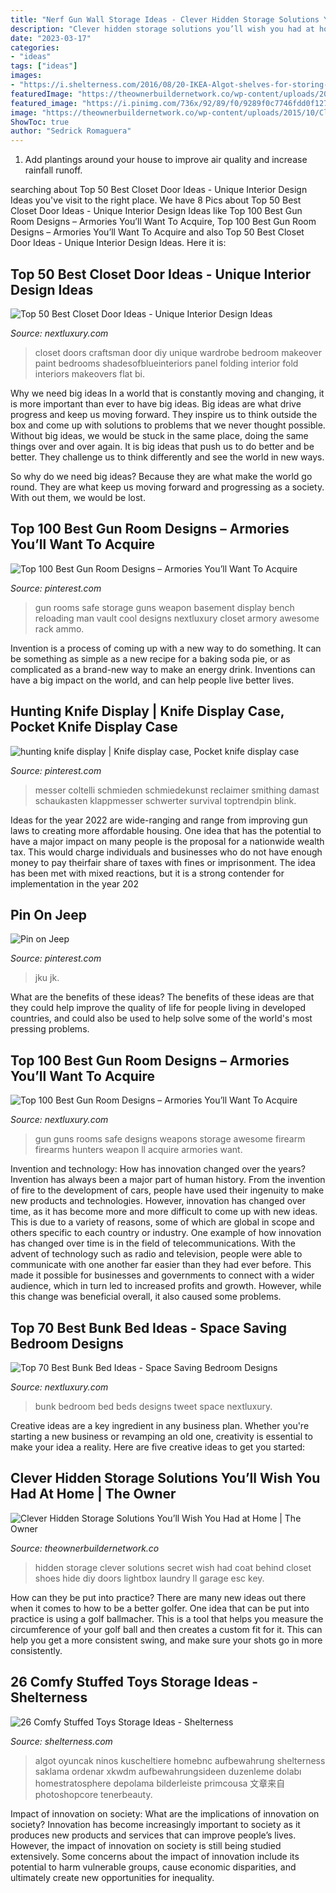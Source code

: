 ```yaml
---
title: "Nerf Gun Wall Storage Ideas - Clever Hidden Storage Solutions You’ll Wish You Had At Home"
description: "Clever hidden storage solutions you’ll wish you had at home"
date: "2023-03-17"
categories:
- "ideas"
tags: ["ideas"]
images:
- "https://i.shelterness.com/2016/08/20-IKEA-Algot-shelves-for-storing-kids-toys.jpg"
featuredImage: "https://theownerbuildernetwork.co/wp-content/uploads/2015/10/Clever-Hidden-Storage-09.jpg"
featured_image: "https://i.pinimg.com/736x/92/89/f0/9289f0c7746fdd0f12794bf1cd3a26f6--man-room-gun-storage.jpg?b=t"
image: "https://theownerbuildernetwork.co/wp-content/uploads/2015/10/Clever-Hidden-Storage-09.jpg"
ShowToc: true
author: "Sedrick Romaguera"
---
```



1. Add plantings around your house to improve air quality and increase rainfall runoff.

	

		
searching about Top 50 Best Closet Door Ideas - Unique Interior Design Ideas you've visit to the right place. We have 8 Pics about Top 50 Best Closet Door Ideas - Unique Interior Design Ideas like Top 100 Best Gun Room Designs – Armories You’ll Want To Acquire, Top 100 Best Gun Room Designs – Armories You’ll Want To Acquire and also Top 50 Best Closet Door Ideas - Unique Interior Design Ideas. Here it is:
		
    
## Top 50 Best Closet Door Ideas - Unique Interior Design Ideas

<img loading=lazy src="http://nextluxury.com/wp-content/uploads/closet-doors-ideas-for-bedrooms.jpg" onerror="this.onerror=null;this.src='https://tse1.mm.bing.net/th?id=OIP.-gYam5S9DEwRT4VB5rzZ8wAAAA&amp;pid=15.1';" alt="Top 50 Best Closet Door Ideas - Unique Interior Design Ideas">

_Source: nextluxury.com_

>closet doors craftsman door diy unique wardrobe bedroom makeover paint bedrooms shadesofblueinteriors panel folding interior fold interiors makeovers flat bi. 

	

Why we need big ideas
In a world that is constantly moving and changing, it is more important than ever to have big ideas. Big ideas are what drive progress and keep us moving forward. They inspire us to think outside the box and come up with solutions to problems that we never thought possible.
Without big ideas, we would be stuck in the same place, doing the same things over and over again. It is big ideas that push us to do better and be better. They challenge us to think differently and see the world in new ways.

So why do we need big ideas? Because they are what make the world go round. They are what keep us moving forward and progressing as a society. With out them, we would be lost.

    
## Top 100 Best Gun Room Designs – Armories You’ll Want To Acquire

<img loading=lazy src="https://i.pinimg.com/736x/92/89/f0/9289f0c7746fdd0f12794bf1cd3a26f6--man-room-gun-storage.jpg?b=t" onerror="this.onerror=null;this.src='https://tse3.mm.bing.net/th?id=OIP._OaMh-vP3ddZ13zoRlhpcQHaGl&amp;pid=15.1';" alt="Top 100 Best Gun Room Designs – Armories You’ll Want To Acquire">

_Source: pinterest.com_

>gun rooms safe storage guns weapon basement display bench reloading man vault cool designs nextluxury closet armory awesome rack ammo. 

	

Invention is a process of coming up with a new way to do something. It can be something as simple as a new recipe for a baking soda pie, or as complicated as a brand-new way to make an energy drink. Inventions can have a big impact on the world, and can help people live better lives.

    
## Hunting Knife Display | Knife Display Case, Pocket Knife Display Case

<img loading=lazy src="https://i.pinimg.com/originals/f7/4d/82/f74d821449e39166d2d3e46a1c8041c9.jpg" onerror="this.onerror=null;this.src='https://tse4.mm.bing.net/th?id=OIP.hkBbHQqPriKAx--wpgjUbQHaJ4&amp;pid=15.1';" alt="hunting knife display | Knife display case, Pocket knife display case">

_Source: pinterest.com_

>messer coltelli schmieden schmiedekunst reclaimer smithing damast schaukasten klappmesser schwerter survival toptrendpin blink. 

	

Ideas for the year 2022 are wide-ranging and range from improving gun laws to creating more affordable housing. One idea that has the potential to have a major impact on many people is the proposal for a nationwide wealth tax. This would charge individuals and businesses who do not have enough money to pay theirfair share of taxes with fines or imprisonment. The idea has been met with mixed reactions, but it is a strong contender for implementation in the year 202
    
## Pin On Jeep

<img loading=lazy src="https://i.pinimg.com/736x/2d/34/a6/2d34a6b68579308dac1739382473a3b9.jpg" onerror="this.onerror=null;this.src='https://tse4.mm.bing.net/th?id=OIP.wjLeSB62Sg4ApKPXjpyy1QHaJ3&amp;pid=15.1';" alt="Pin on Jeep">

_Source: pinterest.com_

>jku jk. 

	

What are the benefits of these ideas?
The benefits of these ideas are that they could help improve the quality of life for people living in developed countries, and could also be used to help solve some of the world's most pressing problems.

    
## Top 100 Best Gun Room Designs – Armories You’ll Want To Acquire

<img loading=lazy src="http://nextluxury.com/wp-content/uploads/hunters-wall-of-firearms-in-gun-room.jpg" onerror="this.onerror=null;this.src='https://tse4.mm.bing.net/th?id=OIP._rvTGw3ZnuuEu7JE_0pEngHaHa&amp;pid=15.1';" alt="Top 100 Best Gun Room Designs – Armories You’ll Want To Acquire">

_Source: nextluxury.com_

>gun guns rooms safe designs weapons storage awesome firearm firearms hunters weapon ll acquire armories want. 

	

Invention and technology: How has innovation changed over the years?
Invention has always been a major part of human history. From the invention of fire to the development of cars, people have used their ingenuity to make new products and technologies. However, innovation has changed over time, as it has become more and more difficult to come up with new ideas. This is due to a variety of reasons, some of which are global in scope and others specific to each country or industry.
One example of how innovation has changed over time is in the field of telecommunications. With the advent of technology such as radio and television, people were able to communicate with one another far easier than they had ever before. This made it possible for businesses and governments to connect with a wider audience, which in turn led to increased profits and growth. However, while this change was beneficial overall, it also caused some problems.

    
## Top 70 Best Bunk Bed Ideas - Space Saving Bedroom Designs

<img loading=lazy src="http://nextluxury.com/wp-content/uploads/small-bedroom-ideas-with-bunk-beds.jpg" onerror="this.onerror=null;this.src='https://tse1.mm.bing.net/th?id=OIP.kfErKCZPPdVQQuwM699vjAHaJQ&amp;pid=15.1';" alt="Top 70 Best Bunk Bed Ideas - Space Saving Bedroom Designs">

_Source: nextluxury.com_

>bunk bedroom bed beds designs tweet space nextluxury. 

	

Creative ideas are a key ingredient in any business plan. Whether you're starting a new business or revamping an old one, creativity is essential to make your idea a reality. Here are five creative ideas to get you started: 

    
## Clever Hidden Storage Solutions You’ll Wish You Had At Home | The Owner

<img loading=lazy src="https://theownerbuildernetwork.co/wp-content/uploads/2015/10/Clever-Hidden-Storage-09.jpg" onerror="this.onerror=null;this.src='https://tse1.mm.bing.net/th?id=OIP.I6fdIO2U1GeJB8iYmqlanQHaJ4&amp;pid=15.1';" alt="Clever Hidden Storage Solutions You’ll Wish You Had at Home | The Owner">

_Source: theownerbuildernetwork.co_

>hidden storage clever solutions secret wish had coat behind closet shoes hide diy doors lightbox laundry ll garage esc key. 

	

How can they be put into practice?
There are many new ideas out there when it comes to how to be a better golfer. One idea that can be put into practice is using a golf ballmacher. This is a tool that helps you measure the circumference of your golf ball and then creates a custom fit for it. This can help you get a more consistent swing, and make sure your shots go in more consistently.

    
## 26 Comfy Stuffed Toys Storage Ideas - Shelterness

<img loading=lazy src="https://i.shelterness.com/2016/08/20-IKEA-Algot-shelves-for-storing-kids-toys.jpg" onerror="this.onerror=null;this.src='https://tse1.mm.bing.net/th?id=OIP.VJ4jWP_fk-OJ8u_x-ZE2OwHaJ4&amp;pid=15.1';" alt="26 Comfy Stuffed Toys Storage Ideas - Shelterness">

_Source: shelterness.com_

>algot oyuncak ninos kuscheltiere homebnc aufbewahrung shelterness saklama ordenar xkwdm aufbewahrungsideen duzenleme dolabı homestratosphere depolama bilderleiste primcousa 文章来自 photoshopcore tenerbeauty. 

	

Impact of innovation on society: What are the implications of innovation on society?
Innovation has become increasingly important to society as it produces new products and services that can improve people’s lives. However, the impact of innovation on society is still being studied extensively. Some concerns about the impact of innovation include its potential to harm vulnerable groups, cause economic disparities, and ultimately create new opportunities for inequality.

